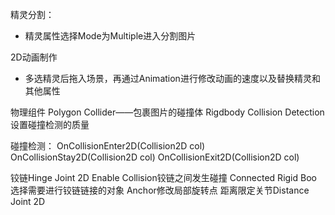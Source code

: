 精灵分割：
- 精灵属性选择Mode为Multiple进入分割图片

2D动画制作
- 多选精灵后拖入场景，再通过Animation进行修改动画的速度以及替换精灵和其他属性

物理组件
Polygon Collider——包裹图片的碰撞体
Rigdbody Collision Detection设置碰撞检测的质量

碰撞检测：
OnCollisionEnter2D(Collision2D col)
OnCollisionStay2D(Collision2D col)
OnCollisionExit2D(Collision2D col)

铰链Hinge Joint 2D
Enable Collision铰链之间发生碰撞
Connected Rigid Boo 选择需要进行铰链链接的对象
Anchor修改局部旋转点
距离限定关节Distance Joint 2D